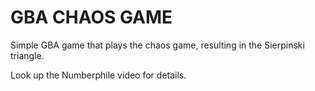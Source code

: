 # GBA CHAOS GAME

Simple GBA game that plays the chaos game, resulting in the Sierpinski triangle.

Look up the Numberphile video for details.
